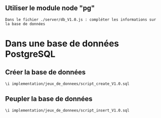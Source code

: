 ## Utiliser le module node "pg"
```
Dans le fichier ./server/db_V1.0.js : compléter les informations sur la base de données
```

# Dans une base de données PostgreSQL

## Créer la base de données
```
\i implementation/jeux_de_donnees/script_create_V1.0.sql
```

## Peupler la base de données
```
\i implementation/jeux_de_donnees/script_insert_V1.0.sql
```
